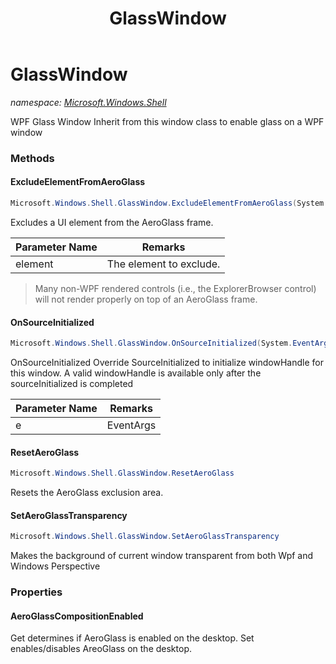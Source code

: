 ﻿---
title: GlassWindow
---

# GlassWindow
_namespace: [Microsoft.Windows.Shell](N-Microsoft.Windows.Shell.html)_

WPF Glass Window
 Inherit from this window class to enable glass on a WPF window

### Methods

#### ExcludeElementFromAeroGlass
```csharp
Microsoft.Windows.Shell.GlassWindow.ExcludeElementFromAeroGlass(System.Windows.FrameworkElement)
```
Excludes a UI element from the AeroGlass frame.

|Parameter Name|Remarks|
|--------------|-------|
|element|The element to exclude.|

> Many non-WPF rendered controls (i.e., the ExplorerBrowser control) will not 
>  render properly on top of an AeroGlass frame. 

#### OnSourceInitialized
```csharp
Microsoft.Windows.Shell.GlassWindow.OnSourceInitialized(System.EventArgs)
```
OnSourceInitialized
 Override SourceInitialized to initialize windowHandle for this window.
 A valid windowHandle is available only after the sourceInitialized is completed

|Parameter Name|Remarks|
|--------------|-------|
|e|EventArgs|


#### ResetAeroGlass
```csharp
Microsoft.Windows.Shell.GlassWindow.ResetAeroGlass
```
Resets the AeroGlass exclusion area.

#### SetAeroGlassTransparency
```csharp
Microsoft.Windows.Shell.GlassWindow.SetAeroGlassTransparency
```
Makes the background of current window transparent from both Wpf and Windows Perspective



### Properties

#### AeroGlassCompositionEnabled
Get determines if AeroGlass is enabled on the desktop. Set enables/disables AreoGlass on the desktop.

